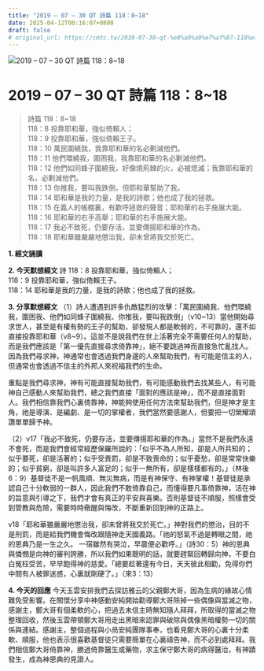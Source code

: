 ```yaml
---
title: "2019 – 07 – 30 QT 詩篇 118：8~18"
date: 2025-04-12T00:16:07+0800
draft: false
# original_url: https://cmtc.tw/2019-07-30-qt-%e8%a9%a9%e7%af%87-118%ef%bc%9a818
---
```


![2019 – 07 – 30 QT 詩篇 118：8\~18](/images/qt.jpg   "2019 – 07 – 30 QT 詩篇 118：8\~18")

# 2019 – 07 – 30 QT 詩篇 118：8\~18

> 詩篇 118：8\~18  
> 118：8 投靠耶和華，強似倚賴人；  
> 118：9 投靠耶和華，強似倚賴王子。  
> 118：10 萬民圍繞我，我靠耶和華的名必剿滅他們。  
> 118：11 他們環繞我，圍困我，我靠耶和華的名必剿滅他們。  
> 118：12 他們如同蜂子圍繞我，好像燒荊棘的火，必被熄滅；我靠耶和華的名，必剿滅他們。  
> 118：13 你推我，要叫我跌倒，但耶和華幫助了我。  
> 118：14 耶和華是我的力量，是我的詩歌；他也成了我的拯救。  
> 118：15 在義人的帳棚裏，有歡呼拯救的聲音；耶和華的右手施展大能。  
> 118：16 耶和華的右手高舉；耶和華的右手施展大能。  
> 118：17 我必不致死，仍要存活，並要傳揚耶和華的作為。  
> 118：18 耶和華雖嚴嚴地懲治我，卻未曾將我交於死亡。

**1. 經文誦讀**

**2.  今天默想經文**
詩 118：8 投靠耶和華，強似倚賴人；  
118：9 投靠耶和華，強似倚賴王子。  
118：14 耶和華是我的力量，是我的詩歌；他也成了我的拯救。

**3. 分享默想經文**
（1）詩人遭遇到許多仇敵猛烈的攻擊：「萬民圍繞我、他們環繞我，圍困我、他們如同蜂子圍繞我、你推我，要叫我跌倒」（v10\~13）當他開始尋求世人，甚至是有權有勢的王子的幫助，卻發現人都是軟弱的，不可靠的，還不如直接投靠耶和華（v8\~9）。這並不是說我們在世上活著完全不需要任何人的幫助，而是我們應該是「第一優先直接尋求倚靠神」，絕不要跳過神而直接急忙亂找人。因為我們尋求神，神通常也會透過我們身邊的人來幫助我們，有可能是信主的人，但通常也會透過不信主的外邦人來祝福我們的生命。

重點是我們尋求神，神有可能直接幫助我們，有可能感動我們去找某些人，有可能神自己感動人來幫助我們，總之我們直接「面對的應該是神」，而不是直接面對人。我們相信靠我們心裏倚靠神，神能夠使用任何方法來幫助我們，但是神才是主角，祂是導演、是編劇、是一切的掌權者，我們當然要感謝人，但要把一切榮耀頌讚單單歸予神。

（2）v17「我必不致死，仍要存活，並要傳揚耶和華的作為。」當然不是我們永遠不會死，而是我們會經常經歷保羅所說的：「似乎不為人所知，卻是人所共知的；似乎要死，卻是活著的；似乎受責罰，卻是不致喪命的；似乎憂愁，卻是常常快樂的；似乎貧窮，卻是叫許多人富足的；似乎一無所有，卻是樣樣都有的。」（林後6：9）基督徒不是一帆風順、無災無病，而是有神保守、有神掌權！基督徒是承認自己十分軟弱的一群人，因此我們不敢倚靠自己，而懂得要凡事倚靠神，活在神的旨意與引導之下，我們才會有真正的平安與喜樂。否則基督徒不順服，照樣會受到管教與危險，需要時時儆醒與悔改，不斷重新回到神的正路上。

v18「耶和華雖嚴嚴地懲治我，卻未曾將我交於死亡。」神對我們的懲治，目的不是刑罰，而是給我們機會悔改跟隨神走天國義路。「祂的怒氣不過是轉眼之間，祂的恩典乃是一生之久。 一宿雖然有哭泣，早晨便必歡呼。」（詩30：5）神的恩典與憐憫是向神的審判誇勝，所以我們如果聰明的話，就要趕緊回轉歸向神，不要白白冤枉受苦，早早飽得神的慈愛。「總要趁著還有今日，天天彼此相勸，免得你們中間有人被罪迷惑，心裏就剛硬了。」（來3：13）

**4. 今天的回應**
今天玉雲安排我們去探訪雅云的父親鄭大哥，因為生病的緣故心情難免受影響。在關懷分享中神感動安純開始勸導鄭大哥除掉一些偶像與當滅之物，感謝主，鄭大哥有個柔軟的心，把過去未信主時無知隨人拜拜，所取得的當滅之物整理回收，然後玉雲帶領鄭大哥用走出黑暗來認罪與破除與偶像黑暗權勢一切的關係與連結。感謝主，整個過程與小咼安純團隊事奉，也看見鄭大哥的心裏十分柔軟、順服，他也表示很喜歡基督徒只需要簡單在心裏禱告神，而不必到處拜拜。我們相信鄭大哥倚靠神，勝過倚靠醫生或藥物，求主保守鄭大哥的病得醫治，有神蹟發生，成為神恩典的見證人。
